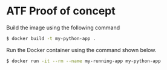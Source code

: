 # ATF Proof of concept

Build the image using the following command

```bash
$ docker build -t my-python-app .
```

Run the Docker container using the command shown below.

```bash
$ docker run -it --rm --name my-running-app my-python-app
```
